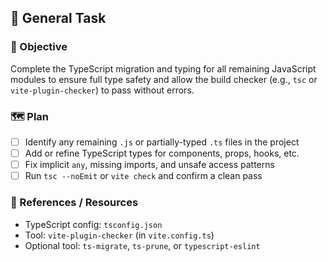 ## 🧠 General Task

### 🧭 Objective

Complete the TypeScript migration and typing for all remaining JavaScript modules to ensure full type safety and allow the build checker (e.g., `tsc` or `vite-plugin-checker`) to pass without errors.

### 🗺️ Plan

- [ ] Identify any remaining `.js` or partially-typed `.ts` files in the project
- [ ] Add or refine TypeScript types for components, props, hooks, etc.
- [ ] Fix implicit `any`, missing imports, and unsafe access patterns
- [ ] Run `tsc --noEmit` or `vite check` and confirm a clean pass

### 🔗 References / Resources

- TypeScript config: `tsconfig.json`
- Tool: `vite-plugin-checker` (in `vite.config.ts`)
- Optional tool: `ts-migrate`, `ts-prune`, or `typescript-eslint`

